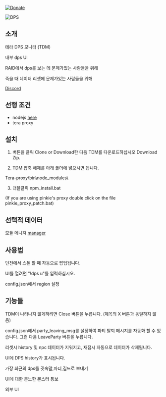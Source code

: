 [![Donate](https://img.shields.io/badge/Donate-PayPal-ff69b4.svg)](https://www.paypal.com/cgi-bin/webscr?cmd=_s-xclick&hosted_button_id=C6BU555NMQJD6)

![DPS](https://image.ibb.co/mpSFny/dps.jpg)

## 소개

테라 DPS 모니터 (TDM)

내부 dps UI

RAID에서 dps를 보는 데 문제가있는 사람들을 위해

죽을 때 데이터 리셋에 문제가있는 사람들을 위해

[Discord](https://discord.gg/JRa7FXd)

## 선행 조건

- nodejs  [here](https://nodejs.org/en/)
- tera proxy

## 설치

1. 버튼을 클릭 Clone or Download한 다음 TDM를 다운로드하십시오 Download Zip.

2. TDM 압축 해제를 아래 폴더에 넣으시면 됩니다.

Tera-proxy\bin\node_modules\

3. 더블클릭 npm_install.bat

(If you are using pinkie's proxy double click on the file pinkie_proxy_patch.bat)

## 선택적 데이터

모듈 메니져 [manager](https://github.com/Mathicha/manager)

## 사용법

던전에서 스폰 할 때 자동으로 팝업됩니다.

UI를 열려면 "!dps u"를 입력하십시오.

config.json에서 region 설정

## 기능들

TDM이 나타나지 않게하려면 Close 버튼을 누릅니다. (제목의 X 버튼과 동일하지 않음)

config.json에서 party_leaving_msg를 설정하여 파티 탈퇴 메시지를 자동화 할 수 있습니다. 그런 다음 LeaveParty 버튼을 누릅니다.

리셋시 history 및 npc 데이터가 지워지고, 재접시 자동으로 데이터가 삭제됩니다.

UI에 DPS history가 표시됩니다.

가장 최근의 dps를 귓속말,파티,길드로 보내기

UI에 대한 분노한 몬스터 통보

외부 UI
